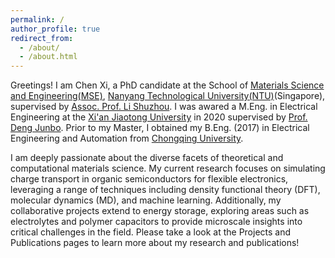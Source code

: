 ```yaml
---
permalink: /
author_profile: true
redirect_from: 
  - /about/
  - /about.html
---
```


Greetings! I am Chen Xi, a PhD candidate at the School of [Materials Science and Engineering(MSE)](https://www.ntu.edu.sg/mse), [Nanyang Technological University(NTU)](https://www.ntu.edu.sg)(Singapore), supervised by [Assoc. Prof. Li Shuzhou](https://dr.ntu.edu.sg/cris/rp/rp00773). I was awared a M.Eng. in Electrical Engineering at the [Xi'an Jiaotong University](http://ee.xjtu.edu.cn/) in 2020 supervised by [Prof. Deng Junbo](https://gr.xjtu.edu.cn/zh/web/dengjb/home). Prior to my Master, I obtained my B.Eng. (2017) in Electrical Engineering and Automation from [Chongqing University](http://www.cee.cqu.edu.cn/).

I am deeply passionate about the diverse facets of theoretical and computational materials science. My current research focuses on simulating charge transport in organic semiconductors for flexible electronics, leveraging a range of techniques including density functional theory (DFT), molecular dynamics (MD), and machine learning. Additionally, my collaborative projects extend to energy storage, exploring areas such as electrolytes and polymer capacitors to provide microscale insights into critical challenges in the field. Please take a look at the Projects and Publications pages to learn more about my research and publications!

